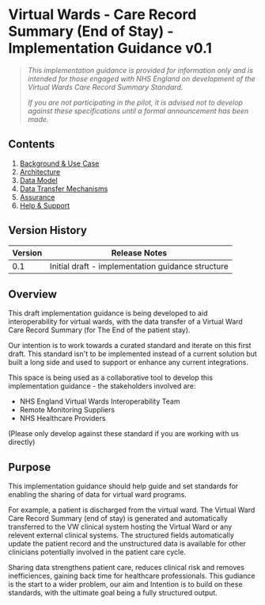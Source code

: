 # Virtual Wards - Care Record Summary (End of Stay) - Implementation Guidance v0.1

> *This implementation guidance is provided for information only and is intended for those engaged with NHS England on development of the Virtual Wards Care Record Summary Standard.* 
>
> *If you are not participating in the pilot, it is advised not to develop against these specifications until a formal announcement has been made.*


## Contents

1. [Background & Use Case](/1_Background.md)
2. [Architecture](/2_Architecture.md)
3. [Data Model](/3_Data_Model.md)
4. [Data Transfer Mechanisms](/4_Data_Transfer_Mechanisms.md)
5. [Assurance](/5_Assurance.md)
6. [Help & Support](/6_Support.md)

## Version History


|Version|Release Notes|
|--------------|-------------|
|0.1|Initial draft - implementation guidance structure|

## Overview

This draft implementation guidance is being developed to aid interoperability for virtual wards, with the data transfer of a Virtual Ward Care Record Summary (for The End of the patient stay). 

Our intention is to work towards a curated standard and iterate on this first draft. This standard isn't to be implemented instead of a current solution but built a long side and used to support or enhance any current integrations.

This space is being used as a collaborative tool to develop this implementation guidance - the stakeholders involved are:

- NHS England Virtual Wards Interoperability Team
- Remote Monitoring Suppliers
- NHS Healthcare Providers

(Please only develop against these standard if you are working with us directly)

## Purpose

This implementation guidance should help guide and set standards for enabling the sharing of data for virtual ward programs. 

For example, a patient is discharged from the virtual ward. The Virtual Ward Care Record Summary (end of stay) is generated and automatically transferred to the VW clinical system hosting the Virtual Ward or any relevent external clinical systems. The structured fields automatically update the patient record and the unstructured data is available for other clinicians potentially involved in the patient care cycle. 

Sharing data strengthens patient care, reduces clinical risk and removes inefficiences, gaining back time for healthcare professionals. This gudiance is the start to a wider problem, our aim and Intention is to build on these standards, with the ultimate goal being a fully structured output.
